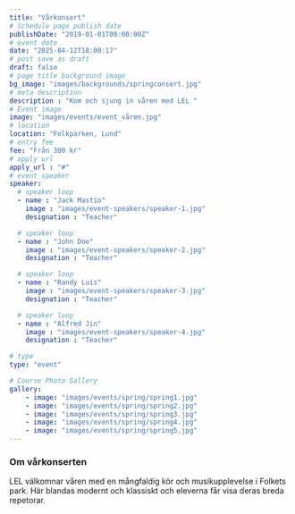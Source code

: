 ```yaml
---
title: "Vårkonsert"
# Schedule page publish date
publishDate: "2019-01-01T00:00:00Z"
# event date
date: "2025-04-12T18:00:17"
# post save as draft
draft: false
# page title background image
bg_image: "images/backgrounds/springconsert.jpg"
# meta description
description : "Kom och sjung in våren med LEL "
# Event image
image: "images/events/event_våren.jpg"
# location
location: "Folkparken, Lund"
# entry fee
fee: "Från 300 kr"
# apply url
apply_url : "#"
# event speaker
speaker:
  # speaker loop
  - name : "Jack Mastio"
    image : "images/event-speakers/speaker-1.jpg"
    designation : "Teacher"

  # speaker loop
  - name : "John Doe"
    image : "images/event-speakers/speaker-2.jpg"
    designation : "Teacher"

  # speaker loop
  - name : "Randy Luis"
    image : "images/event-speakers/speaker-3.jpg"
    designation : "Teacher"

  # speaker loop
  - name : "Alfred Jin"
    image : "images/event-speakers/speaker-4.jpg"
    designation : "Teacher"

# type
type: "event"

# Course Photo Gallery
gallery:
    - image: "images/events/spring/spring1.jpg"
    - image: "images/events/spring/spring2.jpg"
    - image: "images/events/spring/spring3.jpg"
    - image: "images/events/spring/spring4.jpg"
    - image: "images/events/spring/spring5.jpg"  
---
```


### Om vårkonserten

LEL välkomnar våren med en mångfaldig kör och musikupplevelse i Folkets park. Här blandas modernt och klassiskt och eleverna får visa deras breda repetorar.  